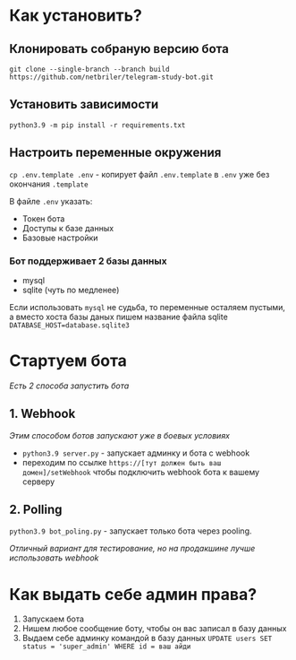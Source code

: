 # Как установить?

## Клонировать собраную версию бота

`git clone --single-branch --branch build https://github.com/netbriler/telegram-study-bot.git`

## Установить зависимости

`python3.9 -m pip install -r requirements.txt`

## Настроить переменные окружения
`cp .env.template .env` - копирует файл `.env.template` в `.env` уже без окончания `.template`

В файле `.env` указать:
* Токен бота
* Доступы к базе данных
* Базовые настройки


### Бот поддерживает 2 базы данных
* mysql
* sqlite (чуть по медленее)

Если использовать `mysql` не судьба, то переменные осталяем пустыми, а вместо хоста базы даных пишем название файла sqlite
`DATABASE_HOST=database.sqlite3`

# Стартуем бота
*Есть 2 способа запустить бота*

## 1. Webhook
_Этим способом ботов запускают уже в боевых условиях_

- `python3.9 server.py` - запускает админку и бота с webhook
- переходим по ссылке `https://[тут должен быть ваш домен]/setWebhook` чтобы подключить webhook бота к вашему серверу

## 2. Polling
`python3.9 bot_poling.py` - запускает только бота через pooling.

_Отличный вариант для тестирование, но на продакшине лучше использовать webhook_


# Как выдать себе админ права?
1. Запускаем бота
2. Нишем любое сообщение боту, чтобы он вас записал в базу данных
3. Выдаем себе админку командой в базу данных `UPDATE users SET status = 'super_admin' WHERE id = ваш айди`
